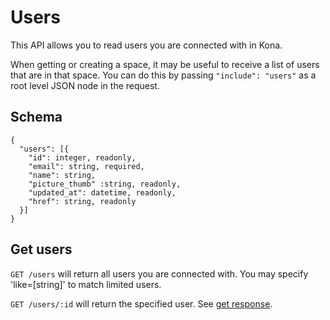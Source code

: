 Users
========

This API allows you to read users you are connected with in Kona.

When getting or creating a space, it may be useful to receive a list of users that are in that space.  You can do this by passing `"include": "users"` as a root level JSON node in the request.

Schema  <a name='schema'><a>
------------
```
{
  "users": [{
    "id": integer, readonly,
    "email": string, required,
    "name": string,
    "picture_thumb" :string, readonly,
    "updated_at": datetime, readonly,
    "href": string, readonly
  }]
}
```


Get users
------------
`GET /users` will return all users you are connected with.  You may specify 'like=[string]' to match limited users.

`GET /users/:id` will return the specified user. See [get response](responses.md#get).
